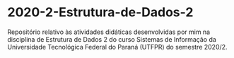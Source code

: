 # 2020-2-Estrutura-de-Dados-2
Repositório relativo às atividades didáticas desenvolvidas por mim na disciplina de Estrutura de Dados 2 do curso Sistemas de Informação da Universidade Tecnológica Federal do Paraná (UTFPR) do semestre 2020/2.
